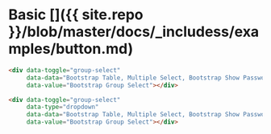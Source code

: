 # Basic []({{ site.repo }}/blob/master/docs/_includess/examples/button.md)

<div data-toggle="group-select"
     data-data="Bootstrap Table, Multiple Select, Bootstrap Show Password, Bootstrap Group Select"
     data-value="Bootstrap Group Select"></div>

```html
<div data-toggle="group-select"
     data-data="Bootstrap Table, Multiple Select, Bootstrap Show Password, Bootstrap Group Select"
     data-value="Bootstrap Group Select"></div>
```

<div data-toggle="group-select"
     data-type="dropdown"
     data-data="Bootstrap Table, Multiple Select, Bootstrap Show Password, Bootstrap Group Select"
     data-value="Bootstrap Group Select"></div>

```html
<div data-toggle="group-select"
     data-type="dropdown"
     data-data="Bootstrap Table, Multiple Select, Bootstrap Show Password, Bootstrap Group Select"
     data-value="Bootstrap Group Select"></div>
```
